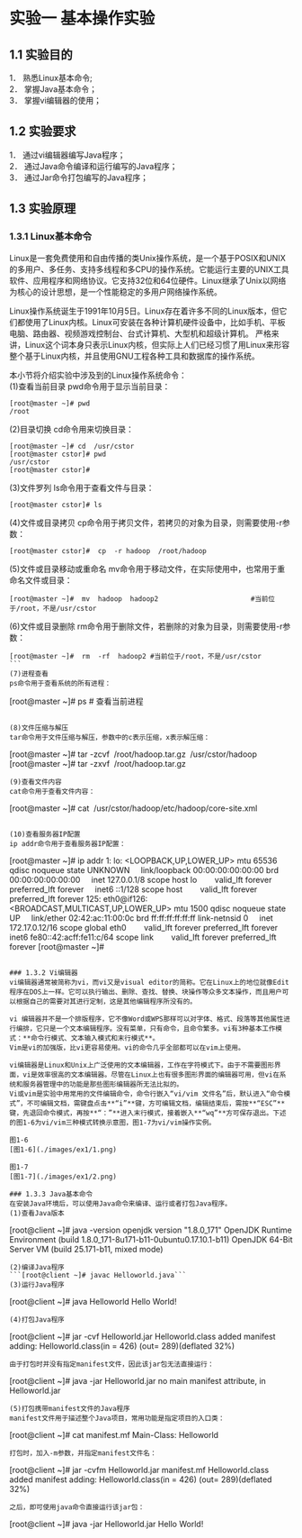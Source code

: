 ﻿# 实验一 基本操作实验

## 1.1 实验目的
1． 熟悉Linux基本命令;  
2． 掌握Java基本命令；  
3． 掌握vi编辑器的使用；

## 1.2 实验要求
1． 通过vi编辑器编写Java程序；   
2． 通过Java命令编译和运行编写的Java程序；   
3． 通过Jar命令打包编写的Java程序；  

## 1.3 实验原理
### 1.3.1 Linux基本命令

Linux是一套免费使用和自由传播的类Unix操作系统，是一个基于POSIX和UNIX的多用户、多任务、支持多线程和多CPU的操作系统。它能运行主要的UNIX工具软件、应用程序和网络协议。它支持32位和64位硬件。Linux继承了Unix以网络为核心的设计思想，是一个性能稳定的多用户网络操作系统。  

Linux操作系统诞生于1991年10月5日。Linux存在着许多不同的Linux版本，但它们都使用了Linux内核。Linux可安装在各种计算机硬件设备中，比如手机、平板电脑、路由器、视频游戏控制台、台式计算机、大型机和超级计算机。
严格来讲，Linux这个词本身只表示Linux内核，但实际上人们已经习惯了用Linux来形容整个基于Linux内核，并且使用GNU工程各种工具和数据库的操作系统。  
  
本小节将介绍实验中涉及到的Linux操作系统命令：  
(1)查看当前目录
pwd命令用于显示当前目录：
```
[root@master ~]# pwd
/root
```
(2)目录切换
cd命令用来切换目录：
```
[root@master ~]# cd  /usr/cstor
[root@master cstor]# pwd
/usr/cstor
[root@master cstor]#
```
(3)文件罗列
ls命令用于查看文件与目录：
```
[root@master cstor]# ls
```
(4)文件或目录拷贝
cp命令用于拷贝文件，若拷贝的对象为目录，则需要使用-r参数：
```
[root@master cstor]#  cp  -r hadoop  /root/hadoop
```

(5)文件或目录移动或重命名
mv命令用于移动文件，在实际使用中，也常用于重命名文件或目录：
```
[root@master ~]#  mv  hadoop  hadoop2                       #当前位于/root，不是/usr/cstor
```

(6)文件或目录删除
rm命令用于删除文件，若删除的对象为目录，则需要使用-r参数：
```
[root@master ~]#  rm  -rf  hadoop2 #当前位于/root，不是/usr/cstor
```                            
(7)进程查看
ps命令用于查看系统的所有进程：
```
[root@master ~]# ps # 查看当前进程
```
                                          
(8)文件压缩与解压
tar命令用于文件压缩与解压，参数中的c表示压缩，x表示解压缩：
```
[root@master ~]# tar -zcvf  /root/hadoop.tar.gz  /usr/cstor/hadoop
[root@master ~]# tar -zxvf  /root/hadoop.tar.gz
```
(9)查看文件内容
cat命令用于查看文件内容：
```
[root@master ~]# cat  /usr/cstor/hadoop/etc/hadoop/core-site.xml
```

(10)查看服务器IP配置
ip addr命令用于查看服务器IP配置：
```
[root@master ~]# ip addr
1: lo: <LOOPBACK,UP,LOWER_UP> mtu 65536 qdisc noqueue state UNKNOWN
    link/loopback 00:00:00:00:00:00 brd 00:00:00:00:00:00
    inet 127.0.0.1/8 scope host lo
       valid_lft forever preferred_lft forever
    inet6 ::1/128 scope host
       valid_lft forever preferred_lft forever
125: eth0@if126: <BROADCAST,MULTICAST,UP,LOWER_UP> mtu 1500 qdisc noqueue state UP
    link/ether 02:42:ac:11:00:0c brd ff:ff:ff:ff:ff:ff link-netnsid 0
    inet 172.17.0.12/16 scope global eth0
       valid_lft forever preferred_lft forever
    inet6 fe80::42:acff:fe11:c/64 scope link
       valid_lft forever preferred_lft forever
[root@master ~]#
```

### 1.3.2 Vi编辑器
vi编辑器通常被简称为vi，而vi又是visual editor的简称。它在Linux上的地位就像Edit程序在DOS上一样。它可以执行输出、删除、查找、替换、块操作等众多文本操作，而且用户可以根据自己的需要对其进行定制，这是其他编辑程序所没有的。  

vi 编辑器并不是一个排版程序，它不像Word或WPS那样可以对字体、格式、段落等其他属性进行编排，它只是一个文本编辑程序。没有菜单，只有命令，且命令繁多。vi有3种基本工作模式：**命令行模式、文本输入模式和末行模式**。
Vim是vi的加强版，比vi更容易使用。vi的命令几乎全部都可以在vim上使用。  

vi编辑器是Linux和Unix上广泛使用的文本编辑器，工作在字符模式下。由于不需要图形界面，vi是效率很高的文本编辑器。尽管在Linux上也有很多图形界面的编辑器可用，但vi在系统和服务器管理中的功能是那些图形编辑器所无法比拟的。
Vi或vim是实验中用常用的文件编辑命令，命令行嵌入“vi/vim 文件名”后，默认进入“命令模式”，不可编辑文档，需键盘点击**“i”**键，方可编辑文档，编辑结束后，需按**“ESC”**键，先退回命令模式，再按**“：”**进入末行模式，接着嵌入**“wq”**方可保存退出。下述的图1-6为vi/vim三种模式转换示意图，图1-7为vi/vim操作实例。

图1-6
[图1-6](./images/ex1/1.png)

图1-7
[图1-7](./images/ex1/2.png)

### 1.3.3 Java基本命令
在安装Java环境后，可以使用Java命令来编译、运行或者打包Java程序。
(1)查看Java版本
```
[root@client ~]# java -version
openjdk version "1.8.0_171"
OpenJDK Runtime Environment (build 1.8.0_171-8u171-b11-0ubuntu0.17.10.1-b11)
OpenJDK 64-Bit Server VM (build 25.171-b11, mixed mode)
```
(2)编译Java程序
```[root@client ~]# javac Helloworld.java```
(3)运行Java程序
```
[root@client ~]# java Helloworld
Hello World!
```
(4)打包Java程序
```
[root@client ~]# jar -cvf Helloworld.jar Helloworld.class
added manifest
adding: Helloworld.class(in = 426) (out= 289)(deflated 32%)
```
由于打包时并没有指定manifest文件，因此该jar包无法直接运行：
```
[root@client ~]# java -jar Helloworld.jar
no main manifest attribute, in Helloworld.jar
```
(5)打包携带manifest文件的Java程序
manifest文件用于描述整个Java项目，常用功能是指定项目的入口类：
```
[root@client ~]# cat manifest.mf
Main-Class: Helloworld
```
打包时，加入-m参数，并指定manifest文件名：
```
[root@client ~]# jar -cvfm Helloworld.jar manifest.mf Helloworld.class
added manifest
adding: Helloworld.class(in = 426) (out= 289)(deflated 32%)
```
之后，即可使用java命令直接运行该jar包：
```
[root@client ~]# java -jar Helloworld.jar
Hello World!
```

